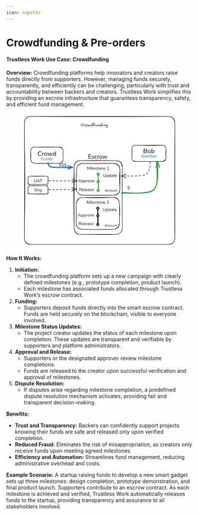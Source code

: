```yaml
---
icon: napster
---
```


# Crowdfunding & Pre-orders

#### Trustless Work Use Case: Crowdfunding

**Overview:** Crowdfunding platforms help innovators and creators raise funds directly from supporters. However, managing funds securely, transparently, and efficiently can be challenging, particularly with trust and accountability between backers and creators. Trustless Work simplifies this by providing an escrow infrastructure that guarantees transparency, safety, and efficient fund management.

<figure><img src="../.gitbook/assets/image (30).png" alt=""><figcaption></figcaption></figure>

**How It Works:**

1. **Initiation:**
   * The crowdfunding platform sets up a new campaign with clearly defined milestones (e.g., prototype completion, product launch).
   * Each milestone has associated funds allocated through Trustless Work’s escrow contract.
2. **Funding:**
   * Supporters deposit funds directly into the smart escrow contract. Funds are held securely on the blockchain, visible to everyone involved.
3. **Milestone Status Updates:**
   * The project creator updates the status of each milestone upon completion. These updates are transparent and verifiable by supporters and platform administrators.
4. **Approval and Release:**
   * Supporters or the designated approver review milestone completions.
   * Funds are released to the creator upon successful verification and approval of milestones.
5. **Dispute Resolution:**
   * If disputes arise regarding milestone completion, a predefined dispute resolution mechanism activates, providing fair and transparent decision-making.

**Benefits:**

* **Trust and Transparency:** Backers can confidently support projects knowing their funds are safe and released only upon verified completion.
* **Reduced Fraud:** Eliminates the risk of misappropriation, as creators only receive funds upon meeting agreed milestones.
* **Efficiency and Automation:** Streamlines fund management, reducing administrative overhead and costs.

**Example Scenario:** A startup raising funds to develop a new smart gadget sets up three milestones: design completion, prototype demonstration, and final product launch. Supporters contribute to an escrow contract. As each milestone is achieved and verified, Trustless Work automatically releases funds to the startup, providing transparency and assurance to all stakeholders involved.
